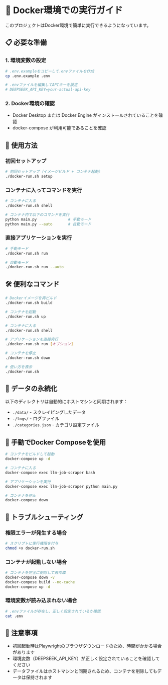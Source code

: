 # 🐳 Docker環境での実行ガイド

このプロジェクトはDocker環境で簡単に実行できるようになっています。

## 📋 必要な準備

### 1. 環境変数の設定
```bash
# .env.exampleをコピーして.envファイルを作成
cp .env.example .env

# .envファイルを編集してAPIキーを設定
# DEEPSEEK_API_KEY=your-actual-api-key
```

### 2. Docker環境の確認
- Docker Desktop または Docker Engine がインストールされていることを確認
- docker-compose が利用可能であることを確認

## 🚀 使用方法

### 初回セットアップ
```bash
# 初回セットアップ（イメージビルド + コンテナ起動）
./docker-run.sh setup
```

### コンテナに入ってコマンドを実行
```bash
# コンテナに入る
./docker-run.sh shell

# コンテナ内で以下のコマンドを実行
python main.py              # 手動モード
python main.py --auto       # 自動モード
```

### 直接アプリケーションを実行
```bash
# 手動モード
./docker-run.sh run

# 自動モード
./docker-run.sh run --auto
```

## 🛠️ 便利なコマンド

```bash
# Dockerイメージを再ビルド
./docker-run.sh build

# コンテナを起動
./docker-run.sh up

# コンテナに入る
./docker-run.sh shell

# アプリケーションを直接実行
./docker-run.sh run [オプション]

# コンテナを停止
./docker-run.sh down

# 使い方を表示
./docker-run.sh
```

## 📂 データの永続化

以下のディレクトリは自動的にホストマシンと同期されます：
- `./data/` - スクレイピングしたデータ
- `./logs/` - ログファイル
- `./categories.json` - カテゴリ設定ファイル

## 🔧 手動でDocker Composeを使用

```bash
# コンテナをビルドして起動
docker-compose up -d

# コンテナに入る
docker-compose exec llm-job-scraper bash

# アプリケーションを実行
docker-compose exec llm-job-scraper python main.py

# コンテナを停止
docker-compose down
```

## 🐛 トラブルシューティング

### 権限エラーが発生する場合
```bash
# スクリプトに実行権限を付与
chmod +x docker-run.sh
```

### コンテナが起動しない場合
```bash
# コンテナを完全に削除して再作成
docker-compose down -v
docker-compose build --no-cache
docker-compose up -d
```

### 環境変数が読み込まれない場合
```bash
# .envファイルが存在し、正しく設定されているか確認
cat .env
```

## 📝 注意事項

- 初回起動時はPlaywrightのブラウザダウンロードのため、時間がかかる場合があります
- 環境変数（DEEPSEEK_API_KEY）が正しく設定されていることを確認してください
- データファイルはホストマシンと同期されるため、コンテナを削除してもデータは保持されます 